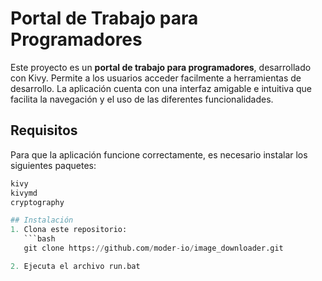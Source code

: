 # Portal de Trabajo para Programadores

Este proyecto es un **portal de trabajo para programadores**, desarrollado con Kivy. Permite a los usuarios acceder facilmente a herramientas de desarrollo. La aplicación cuenta con una interfaz amigable e intuitiva que facilita la navegación y el uso de las diferentes funcionalidades.

## Requisitos

Para que la aplicación funcione correctamente, es necesario instalar los siguientes paquetes:


```python
kivy
kivymd 
cryptography

## Instalación
1. Clona este repositorio:
   ```bash
   git clone https://github.com/moder-io/image_downloader.git

2. Ejecuta el archivo run.bat
